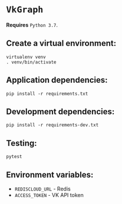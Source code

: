 # `VkGraph`

**Requires** `Python 3.7`.

## Create a virtual environment:
```
virtualenv venv
. venv/bin/activate
```

## Application dependencies:
```
pip install -r requirements.txt
```

## Development dependencies:
```
pip install -r requirements-dev.txt
```

## Testing:
```
pytest
```

## Environment variables:
- `REDISCLOUD_URL` - Redis
- `ACCESS_TOKEN` - VK API token
